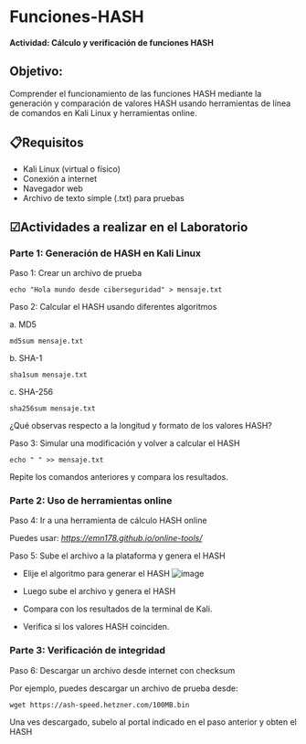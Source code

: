 # Funciones-HASH
#### Actividad: Cálculo y verificación de funciones HASH
## Objetivo: 
Comprender el funcionamiento de las funciones HASH mediante la generación y comparación de valores HASH usando herramientas de línea de comandos en Kali Linux y herramientas online.

## 📋Requisitos
- Kali Linux (virtual o físico)
- Conexión a internet
- Navegador web
- Archivo de texto simple (.txt) para pruebas

## ☑Actividades a realizar en el Laboratorio
### Parte 1: Generación de HASH en Kali Linux
Paso 1: Crear un archivo de prueba

`echo "Hola mundo desde ciberseguridad" > mensaje.txt`

Paso 2: Calcular el HASH usando diferentes algoritmos

a. MD5

`md5sum mensaje.txt`

b. SHA-1

`sha1sum mensaje.txt`

c. SHA-256

`sha256sum mensaje.txt`

¿Qué observas respecto a la longitud y formato de los valores HASH?

Paso 3: Simular una modificación y volver a calcular el HASH

`echo " " >> mensaje.txt`

Repite los comandos anteriores y compara los resultados.

### Parte 2: Uso de herramientas online

Paso 4: Ir a una herramienta de cálculo HASH online

Puedes usar:
*https://emn178.github.io/online-tools/*

Paso 5: Sube el archivo a la plataforma y genera el HASH

- Elije el algoritmo para generar el HASH
![image](https://github.com/user-attachments/assets/68fb3eb2-c2c3-4764-9510-fe07c12ee5b5)

- Luego sube el archivo y genera el HASH
- Compara con los resultados de la terminal de Kali.
- Verifica si los valores HASH coinciden.

### Parte 3: Verificación de integridad

Paso 6: Descargar un archivo desde internet con checksum

Por ejemplo, puedes descargar un archivo de prueba desde:

`wget https://ash-speed.hetzner.com/100MB.bin`

Una ves descargado, subelo al portal indicado en el paso anterior y obten el HASH
